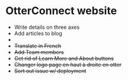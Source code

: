 # OtterConnect website

+ Write details on three axes
+ Add articles to blog
+ 
+ ~~Translate in French~~
+ ~~Add Team members~~
+ ~~Get rid of ~~Learn More~~ and About buttons~~
+ ~~Changer logo page en haut à droite en otter~~
+ ~~Sort out issue w/ deployment~~
